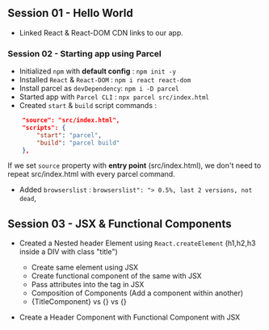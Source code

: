 ## Session 01 - Hello World

- Linked React & React-DOM CDN links to our app.

### Session 02 - Starting app using Parcel

- Initialized `npm` with **default config** : `npm init -y`
- Installed `React` & `React-DOM` : `npm i react react-dom`
- Install parcel as `devDependency`: `npm i -D parcel`
- Started app with `Parcel CLI` : `npx parcel src/index.html`
- Created `start` & `build` script commands :

```json
    "source": "src/index.html",
    "scripts": {
        "start": "parcel",
        "build": "parcel build"
    },
```

If we set `source` property with **entry point** (src/index.html), we don't need to repeat src/index.html with every parcel command.

- Added `browserslist` : `browserslist": "> 0.5%, last 2 versions, not dead`,

## Session 03 - JSX & Functional Components

- Created a Nested header Element using `React.createElement` (h1,h2,h3 inside a DIV with class "title")

  - Create same element using JSX
  - Create functional component of the same with JSX
  - Pass attributes into the tag in JSX
  - Composition of Components (Add a component within another)
  - {TitleComponent} vs {<TitleComponent>} vs {<TitleComponent></TitleComponent>}

- Create a Header Component with Functional Component with JSX
